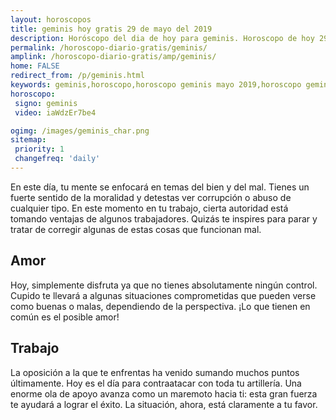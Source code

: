 ```yaml
---
layout: horoscopos
title: geminis hoy gratis 29 de mayo del 2019 
description: Horóscopo del dia de hoy para geminis. Horoscopo de hoy 29 de mayo del 2019. Las predicciones de amor, trabajo, vida personal gratis.
permalink: /horoscopo-diario-gratis/geminis/
amplink: /horoscopo-diario-gratis/amp/geminis/
home: FALSE
redirect_from: /p/geminis.html
keywords: geminis,horoscopo,horoscopo geminis mayo 2019,horoscopo geminis hoy,tarot geminis mayo 2019,horoscopo geminis,tarot geminis hoy,horoscopo de hoy,horoscopo diario,tarot del amor,horoscopo de hoy geminis,horoscopo diario del tarot, Horoscopo de hoy geminis 29 de mayo del 2019,horóscopo del día,signos zodiacales 2019, el horoscopo de hoy
horoscopo:
 signo: geminis
 video: iaWdzEr7be4

ogimg: /images/geminis_char.png
sitemap:
 priority: 1
 changefreq: 'daily'
---
```



En este día, tu mente se enfocará en temas del bien y del mal. Tienes un fuerte sentido de la moralidad y detestas ver corrupción o abuso de cualquier tipo. En este momento en tu trabajo, cierta autoridad está tomando ventajas de algunos trabajadores. Quizás te inspires para parar y tratar de corregir algunas de estas cosas que funcionan mal.

## Amor

Hoy, simplemente disfruta ya que no tienes absolutamente ningún control. Cupido te llevará a algunas situaciones comprometidas que pueden verse como buenas o malas, dependiendo de la perspectiva. ¡Lo que tienen en común es el posible amor!

## Trabajo

La oposición a la que te enfrentas ha venido sumando muchos puntos últimamente. Hoy es el día para contraatacar con toda tu artillería. Una enorme ola de apoyo avanza como un maremoto hacia ti: esta gran fuerza te ayudará a lograr el éxito. La situación, ahora, está claramente a tu favor.